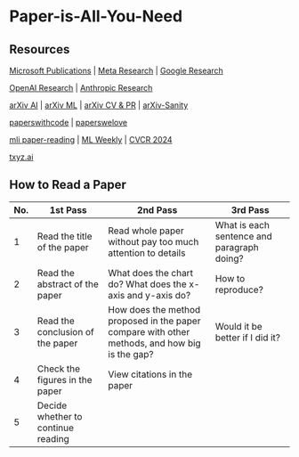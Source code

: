 # Paper-is-All-You-Need

## Resources


[Microsoft Publications](https://www.microsoft.com/en-us/research/publications/?facet%5Bdate%5D%5Bfixed%5D=any&facet%5Btax%5D%5Bmsr-research-area%5D[]=13556&pg=1&sort_by=most-recent) | [Meta Research](https://research.facebook.com/publications/research-area/facebook-ai-research/machine-learning/?s) | [Google Research](https://research.google/)


[OpenAI Research](https://openai.com/research/) | [Anthropic Research](https://www.anthropic.com/research)

[arXiv AI](https://arxiv.org/list/cs.AI/recent) | [arXiv ML](https://arxiv.org/list/cs.LG/recent) | [arXiv CV & PR](https://arxiv.org/list/cs.CV/recent) | [arXiv-Sanity](https://arxiv-sanity-lite.com/)

[paperswithcode](https://paperswithcode.com/) | [paperswelove](https://paperswelove.org/)

[mli paper-reading](https://github.com/mli/paper-reading) | [ML Weekly](https://github.com/dair-ai/ML-Papers-of-the-Week) | [CVCR 2024](https://github.com/amusi/CVPR2024-Papers-with-Code)

[txyz.ai](https://app.txyz.ai/)

## How to Read a Paper

| No.  | 1st Pass                           | 2nd Pass                                                     | 3rd Pass                                   |
| ---- | ---------------------------------- | ------------------------------------------------------------ | ------------------------------------------ |
| 1    | Read the title of the paper        | Read whole paper without pay too much attention to details   | What is each sentence and paragraph doing? |
| 2    | Read the abstract of the paper     | What does the chart do? What does the x-axis and y-axis do?  | How to reproduce?                          |
| 3    | Read the conclusion of the paper   | How does the method proposed in the paper compare with other methods, and how big is the gap? | Would it be better if I did it?            |
| 4    | Check the figures in the paper     | View citations in the paper                                  |                                            |
| 5    | Decide whether to continue reading |                                                              |                                            |

